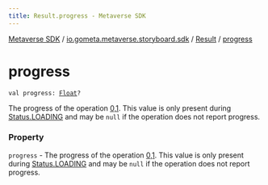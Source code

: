 ```yaml
---
title: Result.progress - Metaverse SDK
---
```


[Metaverse SDK](../../index.html) / [io.gometa.metaverse.storyboard.sdk](../index.html) / [Result](index.html) / [progress](./progress.html)

# progress

`val progress: `[`Float`](https://kotlinlang.org/api/latest/jvm/stdlib/kotlin/-float/index.html)`?`

The progress of the operation [0,1](#). This value is only present during
[Status.LOADING](-status/-l-o-a-d-i-n-g.html) and may be `null` if the operation does not report progress.

### Property

`progress` - The progress of the operation [0,1](#). This value is only present during
[Status.LOADING](-status/-l-o-a-d-i-n-g.html) and may be `null` if the operation does not report progress.